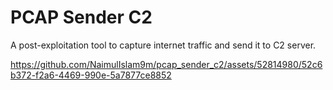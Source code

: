 # PCAP Sender C2

A post-exploitation tool to capture internet traffic and send it to C2 server. 

https://github.com/NaimulIslam9m/pcap_sender_c2/assets/52814980/52c6b372-f2a6-4469-990e-5a7877ce8852

